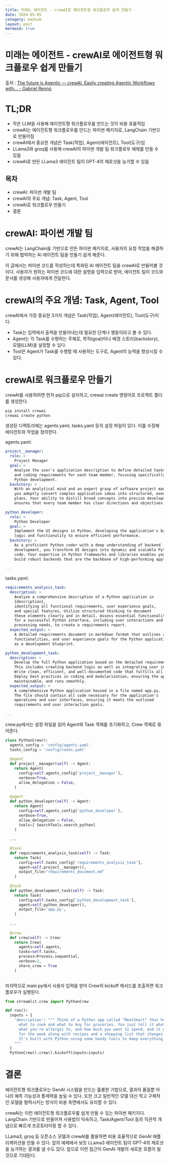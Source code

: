 ```yaml
---
title: 미래는 에이전트 - crewAI로 에이전트형 워크플로우 쉽게 만들기
date: 2024-05-05
category: medium
layout: post
mermaid: true
---
```


# 미래는 에이전트 - crewAI로 에이전트형 워크플로우 쉽게 만들기

출처 : [The future is Agentic — crewAI. Easily creating Agentic Workflows with… - Gabriel Rennó](https://medium.com/@gabriel_renno/the-future-is-agentic-crewai-f13544aad282)

# TL;DR

- 작은 LLM을 사용해 에이전트형 워크플로우를 만드는 것이 비용 효율적임 
- crewAI는 에이전트형 워크플로우를 만드는 파이썬 패키지로, LangChain 기반으로 만들어짐
- crewAI에서 중요한 개념은 Task(작업), Agent(에이전트), Tool(도구)임
- LLama3와 groq를 사용해 crewAI의 파이썬 개발 팀 워크플로우 예제를 만들 수 있음
- crewAI로 만든 LLama3 에이전트 팀이 GPT-4의 제로샷을 능가할 수 있음

## 목차 

- crewAI: 파이썬 개발 팀
- crewAI의 주요 개념: Task, Agent, Tool
- crewAI로 워크플로우 만들기
- 결론 

# crewAI: 파이썬 개발 팀

crewAI는 LangChain을 기반으로 만든 파이썬 패키지로, 사용자의 요청 작업을 해결하기 위해 협력하는 AI 에이전트 팀을 만들기 쉽게 해준다. 

이 글에서는 파이썬 코드를 작성하는데 특화된 AI 에이전트 팀을 crewAI로 만들어볼 것이다. 사용자가 원하는 파이썬 코드에 대한 설명을 입력으로 받아, 에이전트 팀이 코드와 문서를 생성해 사용자에게 전달한다.

# crewAI의 주요 개념: Task, Agent, Tool

crewAI에서 가장 중요한 3가지 개념은 Task(작업), Agent(에이전트), Tool(도구)이다. 

- Task는 입력에서 출력을 만들어내는데 필요한 단계나 행동이라고 볼 수 있다. 
- Agent는 각 Task를 수행하는 주체로, 목적(goal)이나 배경 스토리(backstory), 모델(LLM)을 설정할 수 있다.
- Tool은 Agent가 Task를 수행할 때 사용하는 도구로, Agent의 능력을 향상시킬 수 있다.

# crewAI로 워크플로우 만들기 

crewAI를 사용하려면 먼저 pip으로 설치하고, crewai create 명령어로 프로젝트 폴더를 생성한다.

```bash
pip install crewai
crewai create python
```

생성된 디렉토리에는 agents.yaml, tasks.yaml 등의 설정 파일이 있다. 이를 수정해 에이전트와 작업을 정의한다.

agents.yaml:
```yaml
project__manager:
  role: >
    Project Manager  
  goal: >
    Analyze the user's application description to define detailed tasks 
    and coding requirements for each team member, focusing specifically on
    Python development.
  backstory: >
    With an analytical mind and an expert grasp of software project management,
    you adeptly convert complex application ideas into structured, executable 
    plans. Your ability to distill broad concepts into precise development tasks
    ensures that every team member has clear directions and objectives.

python_developer:
  role: >
    Python Developer
  goal: > 
    Implement the UI designs in Python, developing the application's backend
    logic and functionality to ensure efficient performance.
  backstory: >
    As a proficient Python coder with a deep understanding of backend 
    development, you transform UI designs into dynamic and scalable Python
    code. Your expertise in Python frameworks and libraries enables you to
    build robust backends that are the backbone of high-performing applications.
  
...
```

tasks.yaml:
```yaml  
requirements_analysis_task:
  description: >
    Analyze a comprehensive description of a Python application in 
    {description},
    identifying all functional requirements, user experience goals,
    and special features. Utilize structured thinking to document
    these elements clearly and in detail. Assess essential functionalities
    for a successful Python interface, including user interactions and data
    processing needs, to create a requirements report.
  expected_output: >
    A detailed requirements document in markdown format that outlines all features,
    functionalities, and user experience goals for the Python application, serving
    as a development blueprint.

python_development_task:  
  description: >
    Develop the full Python application based on the detailed requirements.
    This includes creating backend logic as well as integrating user interface components.
    Write clean, efficient, and well-documented code that fulfills all specified functionalities.
    Employ best practices in coding and modularization, ensuring the application is scalable,
    maintainable, and runs smoothly.
  expected_output: >
    A comprehensive Python application housed in a file named app.py.
    The file should contain all code necessary for the application's
    operations and user interfaces, ensuring it meets the outlined
    requirements and user interaction goals.
                    
...              
```

crew.py에서는 설정 파일을 읽어 Agent와 Task 객체를 초기화하고, Crew 객체로 묶어준다.

```python
class PythonCrew():
  agents_config = 'config/agents.yaml'
  tasks_config = 'config/tasks.yaml'
   
  @agent  
  def project__manager(self) -> Agent:
    return Agent(
      config=self.agents_config['project__manager'],  
      verbose=True,
      allow_delegation = False,
    )
      
  @agent    
  def python_developer(self) -> Agent:
    return Agent(
      config=self.agents_config['python_developer'],
      verbose=True, 
      allow_delegation = False,
      tools=[ SearchTools.search_python] 
    )
            
  ...
              
  @task            
  def requirements_analysis_task(self) -> Task:
    return Task(
      config=self.tasks_config['requirements_analysis_task'], 
      agent=self.project__manager(),
      output_file="requirements_document.md"
    )
                
  @task              
  def python_development_task(self) -> Task:  
    return Task(
      config=self.tasks_config['python_development_task'],
      agent=self.python_developer(), 
      output_file='app.py',
    )
                      
  ...
                        
  @crew                        
  def crew(self) -> Crew:                          
    return Crew(
      agents=self.agents, 
      tasks=self.tasks,
      process=Process.sequential,
      verbose=2, 
      share_crew = True
    )
                                
```

마지막으로 main.py에서 사용자 입력을 받아 Crew의 kickoff 메서드를 호출하면 워크플로우가 실행된다.

```python
from streamlit.crew import PythonCrew

def run():  
  inputs = {
    'description': """ Think of a Python app called "MealSmart" that helps you figure out 
      what to cook and what to buy for groceries. You just tell it what foods you like,
      what you're allergic to, and how much you want to spend, and it gives you a meal plan
      for the week along with recipes and a shopping list that changes if you tweak your meal plan.
      It's built with Python using some handy tools to keep everything running smoothly on the web.
    """
  }
  PythonCrew().crew().kickoff(inputs=inputs)   
```

# 결론

에이전트형 워크플로우는 GenAI 시스템을 만드는 훌륭한 기법으로, 결과의 품질뿐 아니라 예측 가능성과 통제력을 높일 수 있다. 또한 크고 일반적인 모델 대신 작고 구체적인 모델을 협력시키는 방식이 비용 측면에서도 유리할 수 있다.

crewAI는 이런 에이전트형 워크플로우를 쉽게 만들 수 있는 파이썬 패키지다. LangChain 기반으로 만들어져 사용법이 익숙하고, Task/Agent/Tool 등의 직관적 개념으로 빠르게 프로토타이핑 할 수 있다.

LLama3, groq 등 오픈소스 모델과 crewAI를 활용하면 비용 효율적으로 GenAI 애플리케이션을 만들 수 있다. 앞의 예제에서 보듯 LLama3 에이전트 팀이 GPT-4의 제로샷을 능가하는 결과를 낼 수도 있다. 앞으로 이런 접근이 GenAI 개발의 새로운 흐름이 될 것으로 기대된다.